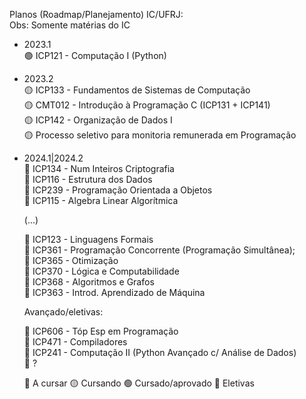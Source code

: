 Planos (Roadmap/Planejamento) IC/UFRJ:<br>
Obs: Somente matérias do IC

- 2023.1<br>
  🟢 ICP121 - Computação I (Python)
- 2023.2<br>
  🟡 ICP133 - Fundamentos de Sistemas de Computação <br>
  🟡 CMT012 - Introdução à Programação C (ICP131 + ICP141)<br>
  🟡 ICP142 - Organização de Dados I<br>
🟡 Processo seletivo para monitoria remunerada em Programação<br>
- 2024.1|2024.2<br>
  🔴 ICP134 - Num Inteiros Criptografia<br>
  🔴 ICP116 - Estrutura dos Dados<br>
  🔴 ICP239 - Programação Orientada a Objetos<br>
  🔴 ICP115 - Algebra Linear Algorítmica<br>

  (...)

  🔴 ICP123 - Linguagens Formais<br>
  🔴 ICP361 - Programação Concorrente (Programação Simultânea);<br>
  🔴 ICP365 - Otimização<br>
  🔴 ICP370 - Lógica e Computabilidade<br>
  🔴 ICP368 - Algoritmos e Grafos<br>
  🔴 ICP363 - Introd. Aprendizado de Máquina<br>

   Avançado/eletivas:

  🔵 ICP606 - Tóp Esp em Programação<br>
  🔵 ICP471 - Compiladores<br>
  🔵 ICP241 - Computação II (Python Avançado c/ Análise de Dados)<br>
  🔵 ?<br>

  🔴 A cursar
  🟡 Cursando
  🟢 Cursado/aprovado
  🔵 Eletivas
